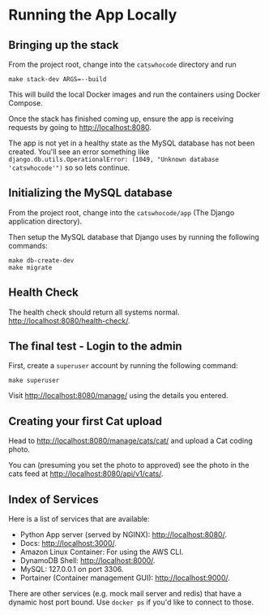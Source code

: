 # Running the App Locally

## Bringing up the stack

From the project root, change into the `catswhocode` directory and run
 
    make stack-dev ARGS=--build

This will build the local Docker images and run the containers using Docker Compose.

Once the stack has finished coming up, ensure the app is receiving requests by going to [http://localhost:8080](http://localhost:8080).

The app is not yet in a healthy state as the MySQL database has not been created. You'll see an error something like `django.db.utils.OperationalError: (1049, "Unknown database 'catswhocode'")` so so lets continue.

## Initializing the MySQL database

From the project root, change into the `catswhocode/app` (The Django application directory).

Then setup the MySQL database that Django uses by running the following commands:

    make db-create-dev
    make migrate    

## Health Check

The health check should return all systems normal. [http://localhost:8080/health-check/](http://localhost:8080/health-check/).

## The final test - Login to the admin

First, create a `superuser` account by running the following command:

    make superuser

Visit [http://localhost:8080/manage/](http://localhost:8080/manage/) using the details you entered.

## Creating your first Cat upload

Head to [http://localhost:8080/manage/cats/cat/](http://localhost:8080/manage/cats/cat/) and upload a Cat coding photo.

You can (presuming you set the photo to approved) see the photo in the cats feed at [http://localhost:8080/api/v1/cats/](http://localhost:8080/api/v1/cats/).

## Index of Services 

Here is a list of services that are available:

- Python App server (served by NGINX): [http://localhost:8080/](http://localhost:8080/).
- Docs: [http://localhost:3000/](http://localhost:3000/).
- Amazon Linux Container: For using the AWS CLI.
- DynamoDB Shell: [http://localhost:8000/](http://localhost:8000/shell/).
- MySQL: 127.0.0.1 on port 3306.
- Portainer (Container management GUI): [http://localhost:9000/](http://localhost:9000/).

There are other services (e.g. mock mail server and redis) that have a dynamic host port bound. Use `docker ps` if you'd 
like to connect to those.
